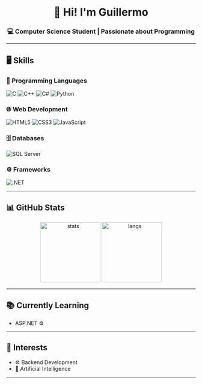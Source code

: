 <h1 align="center">👋 Hi! I'm Guillermo</h1>
<h3 align="center">💻 Computer Science Student | Passionate about Programming</h3>

---

## 🖥️ Skills  

### 🚀 Programming Languages
![C](https://img.shields.io/badge/C-00599C?style=for-the-badge&logo=c&logoColor=white)
![C++](https://img.shields.io/badge/C++-00599C?style=for-the-badge&logo=c%2B%2B&logoColor=white)
![C#](https://img.shields.io/badge/C%23-239120?style=for-the-badge&logo=c-sharp&logoColor=white)
![Python](https://img.shields.io/badge/Python-3776AB?style=for-the-badge&logo=python&logoColor=white)

### 🌐 Web Development
![HTML5](https://img.shields.io/badge/HTML5-E34F26?style=for-the-badge&logo=html5&logoColor=white)
![CSS3](https://img.shields.io/badge/CSS3-1572B6?style=for-the-badge&logo=css3&logoColor=white)
![JavaScript](https://img.shields.io/badge/JavaScript-F7DF1E?style=for-the-badge&logo=javascript&logoColor=black)

### 🗄️ Databases
![SQL Server](https://img.shields.io/badge/SQL%20Server-CC2927?style=for-the-badge&logo=microsoft-sql-server&logoColor=white)

### ⚙️ Frameworks
![.NET](https://img.shields.io/badge/.NET-512BD4?style=for-the-badge&logo=dotnet&logoColor=white)

---

## 📊 GitHub Stats
<p align="center">
  <img src="https://github-readme-stats.vercel.app/api?username=SrGuilleBta&show_icons=true&theme=radical" alt="stats" height="160"/>
  <img src="https://github-readme-stats.vercel.app/api/top-langs/?username=SrGuilleBta&layout=compact&theme=radical" alt="langs" height="160"/>
</p>

---

## 📚 Currently Learning
- ASP.NET ⚙️  

---

## 🎯 Interests
- ⚙️ Backend Development  
- 🤖 Artificial Intelligence  

---

